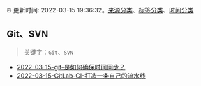 :alarm_clock: 更新时间: 2022-03-15 19:36:32。[来源分类](../README.md)、[标签分类](../TAGS.md)、[时间分类](../TIMELINE.md)

## Git、SVN


> 关键字：`Git`、`SVN`



- [2022-03-15-git-是如何确保时间同步？](https://www.v2ex.com/t/840634) 
- [2022-03-15-GitLab-CI-打造一条自己的流水线](https://toutiao.io/k/0m9sdkf) 